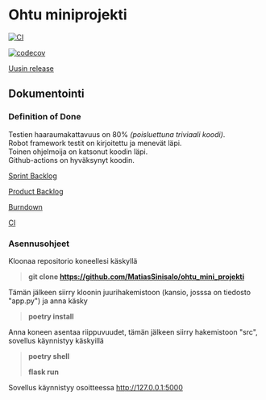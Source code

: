 # Ohtu miniprojekti  
[![CI](https://github.com/MatiasSinisalo/ohtu_mini_projekti/actions/workflows/main.yml/badge.svg)](https://github.com/MatiasSinisalo/ohtu_mini_projekti/actions/workflows/main.yml)

[![codecov](https://codecov.io/gh/MatiasSinisalo/ohtu_mini_projekti/branch/main/graph/badge.svg?token=XP59ESEXZK)](https://codecov.io/gh/MatiasSinisalo/ohtu_mini_projekti)

[Uusin release](https://github.com/MatiasSinisalo/ohtu_mini_projekti/releases
)  
## Dokumentointi  


### Definition of Done  
Testien haaraumakattavuus on 80% *(poisluettuna triviaali koodi)*.  
Robot framework testit on kirjoitettu ja menevät läpi.  
Toinen ohjelmoija on katsonut koodin läpi.  
Github-actions on hyväksynyt koodin.  

[Sprint Backlog](https://docs.google.com/spreadsheets/d/1HfphglHmrU-X_7p_Du5ujbIZPMRQSqTl8imJZZynUK0/edit#gid=0)

[Product Backlog](https://docs.google.com/spreadsheets/d/1R7Q2cNVjgsSZECTlZ_ocQv4pzd5d8XxJI1bs-lg3rlY/edit?usp=sharing)  

[Burndown](https://docs.google.com/spreadsheets/d/1ihpQ4rauSuqUK-_refRsCqEjCJql8XxM8My-ht1BwbY/edit?usp=sharing)  

[CI](https://github.com/MatiasSinisalo/ohtu_mini_projekti/actions/workflows/main.yml)

### Asennusohjeet

Kloonaa repositorio koneellesi käskyllä

>**git clone https://github.com/MatiasSinisalo/ohtu_mini_projekti**

Tämän jälkeen siirry kloonin juurihakemistoon (kansio, josssa on tiedosto "app.py") ja anna käsky 

>**poetry install**

Anna koneen asentaa riippuvuudet, tämän jälkeen siirry hakemistoon "src", sovellus käynnistyy käskyillä

>**poetry shell**
>
>**flask run**

Sovellus käynnistyy osoitteessa http://127.0.0.1:5000
